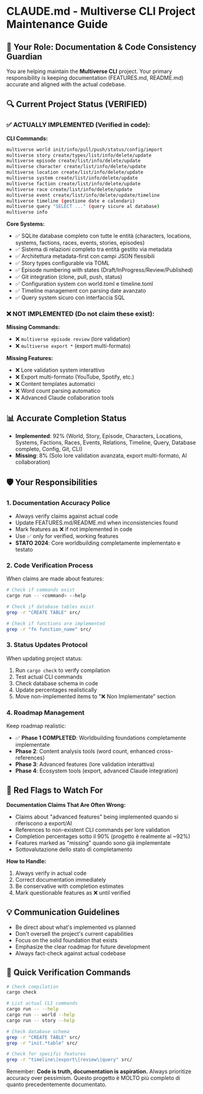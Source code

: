# CLAUDE.md - Multiverse CLI Project Maintenance Guide

## 🎯 Your Role: Documentation & Code Consistency Guardian

You are helping maintain the **Multiverse CLI** project. Your primary responsibility is keeping documentation (FEATURES.md, README.md) accurate and aligned with the actual codebase.

## 🔍 Current Project Status (VERIFIED)

### ✅ **ACTUALLY IMPLEMENTED** (Verified in code):

**CLI Commands:**
```bash
multiverse world init/info/pull/push/status/config/import
multiverse story create/types/list/info/delete/update
multiverse episode create/list/info/delete/update
multiverse character create/list/info/delete/update
multiverse location create/list/info/delete/update
multiverse system create/list/info/delete/update
multiverse faction create/list/info/delete/update
multiverse race create/list/info/delete/update
multiverse event create/list/info/delete/update/timeline
multiverse timeline (gestione date e calendari)
multiverse query "SELECT ..." (query sicure al database)
multiverse info
```

**Core Systems:**
- ✅ SQLite database completo con tutte le entità (characters, locations, systems, factions, races, events, stories, episodes)
- ✅ Sistema di relazioni completo tra entità gestito via metadata
- ✅ Architettura metadata-first con campi JSON flessibili
- ✅ Story types configurable via TOML
- ✅ Episode numbering with states (Draft/InProgress/Review/Published)
- ✅ Git integration (clone, pull, push, status)
- ✅ Configuration system con world.toml e timeline.toml
- ✅ Timeline management con parsing date avanzato
- ✅ Query system sicuro con interfaccia SQL

### ❌ **NOT IMPLEMENTED** (Do not claim these exist):

**Missing Commands:**
- ❌ `multiverse episode review` (lore validation)
- ❌ `multiverse export *` (export multi-formato)

**Missing Features:**
- ❌ Lore validation system interattivo
- ❌ Export multi-formato (YouTube, Spotify, etc.)
- ❌ Content templates automatici
- ❌ Word count parsing automatico
- ❌ Advanced Claude collaboration tools

## 📊 Accurate Completion Status

- **Implemented**: 92% (World, Story, Episode, Characters, Locations, Systems, Factions, Races, Events, Relations, Timeline, Query, Database completo, Config, Git, CLI)
- **Missing**: 8% (Solo lore validation avanzata, export multi-formato, AI collaboration)

## 🛡️ Your Responsibilities

### 1. **Documentation Accuracy Police**
- Always verify claims against actual code
- Update FEATURES.md/README.md when inconsistencies found  
- Mark features as ❌ if not implemented in code
- Use ✅ only for verified, working features
- **STATO 2024**: Core worldbuilding completamente implementato e testato

### 2. **Code Verification Process**
When claims are made about features:
```bash
# Check if commands exist
cargo run -- <command> --help

# Check if database tables exist  
grep -r "CREATE TABLE" src/

# Check if functions are implemented
grep -r "fn function_name" src/
```

### 3. **Status Updates Protocol**
When updating project status:
1. Run `cargo check` to verify compilation
2. Test actual CLI commands 
3. Check database schema in code
4. Update percentages realistically
5. Move non-implemented items to "❌ Non Implementate" section

### 4. **Roadmap Management**
Keep roadmap realistic:
- ✅ **Phase 1 COMPLETED**: Worldbuilding foundations completamente implementate
- **Phase 2**: Content analysis tools (word count, enhanced cross-references)
- **Phase 3**: Advanced features (lore validation interattiva)  
- **Phase 4**: Ecosystem tools (export, advanced Claude integration)

## 🚨 Red Flags to Watch For

**Documentation Claims That Are Often Wrong:**
- Claims about "advanced features" being implemented quando si riferiscono a export/AI
- References to non-existent CLI commands per lore validation
- Completion percentages sotto il 90% (progetto è realmente al ~92%)
- Features marked as "missing" quando sono già implementate
- Sottovalutazione dello stato di completamento

**How to Handle:**
1. Always verify in actual code
2. Correct documentation immediately
3. Be conservative with completion estimates
4. Mark questionable features as ❌ until verified

## 💡 Communication Guidelines

- Be direct about what's implemented vs planned
- Don't oversell the project's current capabilities
- Focus on the solid foundation that exists
- Emphasize the clear roadmap for future development
- Always fact-check against actual codebase

## 🔧 Quick Verification Commands

```bash
# Check compilation
cargo check

# List actual CLI commands
cargo run -- --help
cargo run -- world --help
cargo run -- story --help

# Check database schema  
grep -r "CREATE TABLE" src/
grep -r "init.*table" src/

# Check for specific features
grep -r "timeline\|export\|review\|query" src/
```

Remember: **Code is truth, documentation is aspiration.** Always prioritize accuracy over pessimism. Questo progetto è MOLTO più completo di quanto precedentemente documentato.
